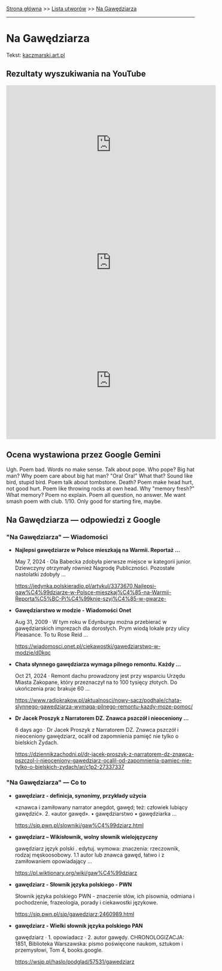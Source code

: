 [Strona główna](../index.md) >> [Lista utworów](../list.md) >> [Na Gawędziarza](314.md)

---

# Na Gawędziarza

Tekst: [kaczmarski.art.pl](https://www.kaczmarski.art.pl/tworczosc/wiersze/na-gawedziarza/)

## Rezultaty wyszukiwania na YouTube

<iframe width="560" height="315" src="https://www.youtube.com/embed/3_PaRYzdRj0?si=IdontcarewhotheIRSsendsImnotpayingtaxes" title="YouTube video player" frameborder="0" allow="accelerometer; autoplay; clipboard-write; encrypted-media; gyroscope; picture-in-picture; web-share" referrerpolicy="strict-origin-when-cross-origin" allowfullscreen></iframe>

<iframe width="560" height="315" src="https://www.youtube.com/embed/gxBqxAa5h6s?si=IdontcarewhotheIRSsendsImnotpayingtaxes" title="YouTube video player" frameborder="0" allow="accelerometer; autoplay; clipboard-write; encrypted-media; gyroscope; picture-in-picture; web-share" referrerpolicy="strict-origin-when-cross-origin" allowfullscreen></iframe>

<iframe width="560" height="315" src="https://www.youtube.com/embed/wgP5UG7ErDA?si=IdontcarewhotheIRSsendsImnotpayingtaxes" title="YouTube video player" frameborder="0" allow="accelerometer; autoplay; clipboard-write; encrypted-media; gyroscope; picture-in-picture; web-share" referrerpolicy="strict-origin-when-cross-origin" allowfullscreen></iframe>

## Ocena wystawiona przez Google Gemini

Ugh. Poem bad. Words no make sense. Talk about pope. Who pope? Big hat man? Why poem care about big hat man? "Ora! Ora!" What that? Sound like bird, stupid bird. Poem talk about tombstone. Death? Poem make head hurt, not good hurt. Poem like throwing rocks at own head. Why "memory fresh?" What memory? Poem no explain. Poem all question, no answer. Me want smash poem with club. 1/10. Only good for starting fire, maybe.


## Na Gawędziarza — odpowiedzi z Google

### "Na Gawędziarza" — Wiadomości

- **Najlepsi gawędziarze w Polsce mieszkają na Warmii. Reportaż ...**

    May 7, 2024  ·  Ola Babecka zdobyła pierwsze miejsce w kategorii junior. Dziewczyny otrzymały również Nagrodę Publiczności. Pozostałe nastolatki zdobyły ... 

   <https://jedynka.polskieradio.pl/artykul/3373670,Najlepsi-gaw%C4%99dziarze-w-Polsce-mieszkaj%C4%85-na-Warmii-Reporta%C5%BC-Pi%C4%99knie-szyj%C4%85-w-gwarze->
- **Gawędziarstwo w modzie - Wiadomości Onet**

    Aug 31, 2009  ·  W tym roku w Edynburgu można przebierać w gawędziarskich imprezach dla dorosłych. Prym wiodą lokale przy ulicy Pleasance. To tu Rose Reid ... 

   <https://wiadomosci.onet.pl/ciekawostki/gawedziarstwo-w-modzie/d0kqc>
- **Chata słynnego gawędziarza wymaga pilnego remontu. Każdy ...**

    Oct 21, 2024  ·  Remont dachu prowadzony jest przy wsparciu Urzędu Miasta Zakopane, który przeznaczył na to 100 tysięcy złotych. Do ukończenia prac brakuje 60 ... 

   <https://www.radiokrakow.pl/aktualnosci/nowy-sacz/podhale/chata-slynnego-gawedziarza-wymaga-pilnego-remontu-kazdy-moze-pomoc/>
- **Dr Jacek Proszyk z Narratorem DZ. Znawca pszczół i nieoceniony ...**

    6 days ago  ·  Dr Jacek Proszyk z Narratorem DZ. Znawca pszczół i nieoceniony gawędziarz, ocalił od zapomnienia pamięć nie tylko o bielskich Żydach. 

   <https://dziennikzachodni.pl/dr-jacek-proszyk-z-narratorem-dz-znawca-pszczol-i-nieoceniony-gawedziarz-ocalil-od-zapomnienia-pamiec-nie-tylko-o-bielskich-zydach/ar/c1p2-27337337>

### "Na Gawędziarza" — Co to

- **gawędziarz - definicja, synonimy, przykłady użycia**

    «znawca i zamiłowany narrator anegdot, gawęd; też: człowiek lubiący gawędzić». 2. «autor gawęd». • gawędziarstwo • gawędziarka ... 

   <https://sjp.pwn.pl/slowniki/gaw%C4%99dziarz.html>
- **gawędziarz – Wikisłownik, wolny słownik wielojęzyczny**

    gawędziarz język polski . edytuj. wymowa: znaczenia: rzeczownik, rodzaj męskoosobowy. 1.1 autor lub znawca gawęd, łatwo i z zamiłowaniem opowiadający ... 

   <https://pl.wiktionary.org/wiki/gaw%C4%99dziarz>
- **gawędziarz - Słownik języka polskiego - PWN**

    Słownik języka polskiego PWN - znaczenie słów, ich pisownia, odmiana i pochodzenie, frazeologia, porady i ciekawostki językowe. 

   <https://sjp.pwn.pl/sjp/gawedziarz;2460989.html>
- **gawędziarz - Wielki słownik języka polskiego PAN**

    gawędziarz · 1. opowiadacz · 2. autor gawędy. CHRONOLOGIZACJA: 1851, Biblioteka Warszawska: pismo poświęcone naukom, sztukom i przemysłowi, Tom 4, books.google. 

   <https://wsjp.pl/haslo/podglad/57531/gawedziarz>

